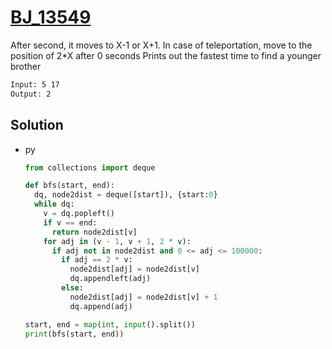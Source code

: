 # [BJ_13549](https://acmicpc.net/problem/13549)

After second, it moves to X-1 or X+1. In case of teleportation, move to the position of 2*X after 0 seconds
Prints out the fastest time to find a younger brother

```txt
Input: 5 17
Output: 2
```

## Solution

* py

  ```py
  from collections import deque

  def bfs(start, end):
    dq, node2dist = deque([start]), {start:0}
    while dq:
      v = dq.popleft()
      if v == end:
        return node2dist[v]
      for adj in (v - 1, v + 1, 2 * v):
        if adj not in node2dist and 0 <= adj <= 100000:
          if adj == 2 * v:
            node2dist[adj] = node2dist[v]
            dq.appendleft(adj)
          else:
            node2dist[adj] = node2dist[v] + 1
            dq.append(adj)

  start, end = map(int, input().split())
  print(bfs(start, end))
  ```
